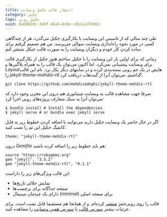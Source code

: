 ```yaml
---
title: انتشار قالب جکیلِ وبسایت
category: جکیل
tags: جکیل روبی
uuid: 8a6802dc-3e8f-4ba4-8c0e-c4b1a1d70db1
---
```

طی چند سالی که از تاسیس این وبسایت با بکارگیری جکیل می‌گذرد، هر از چندگاهی کسی در مورد نحوه راه‌اندازی وبسایت سوالی می‌پرسد. من هم تصمیم گرفتم برای ساده کردن کار خودم و دیگران وبسایت را به صورت قالب جیکل منتشر کنم.

زمانی که برای اولین بار این وبسایت را با جکیل ساختم هنوز جکیل از بکارگیری قالب برای وبسایت پیشیبانی نمی‌کرد. اما اکنون می‌توان یک قالب را به همراه پلاگین‌ها و *Layout*هایش در یک جم روبی بسته‌بندی کرده و در سایتهای دیگر بکار برد. نام این قالب را *jekyll-theme-mehdix-rtl* گذاشتم. می‌توان آنرا از گیت‌هاب دریافت کرد:

    git clone https://github.com/mehdisadeghi/jekyll-theme-mehdix-rtl

صرفا جهت مشاهده قالب یه وبسایت مینیاتوری هم درون این مخزن وجود دارد که می‌توان آنرا به سبک متعارف پروژه‌های روبی اجرا کرد:

    $ bundle install # Install the dependencies
    $ jekyll serve # or bundle exec jekyll serve

اگر در حال حاضر یک وبسایت جکیل دارید می‌توانید با اضافه کردن خطوط زیر به فایل کانفیگ جکیل این تم را نصب کنید:

    theme: "jekyll-theme-mehdix-rtl"

درون *Gemfile* هم باید خطوط زیر را اضافه کرده باشید:

    source "https://rubygems.org"
    gem "jekyll", "3.5.2"
    gem "jekyll-theme-mehdix-rtl", "0.1.1"

این قالب ویژگی‌های زیر را داراست:

- نمایش جلالی تاریخ‌ها
- صفحه جداگانه برای برچسب‌ها
- دارای یک چیدمان مینیمال (*minimal*) برای صفحه اصلی

قالب را روی روبی‌جمز ‏[منتشر][جم] کرده‌ام. و از همانجا هم مستقیما قابل نصب است. برای جزئیات بیشتر ‏[سورس قالب][قالب] یا [سورس همین وبسایت][مهدیکس] را مشاهده کنید.

[مهدیکس]: http://github.com/mehdisadeghi/mehdix.ir
[قالب]: http://github.com/mehdisadeghi/jekyll-theme-mehdix-rtl
[جم]: https://rubygems.org/gems/jekyll-theme-mehdix-rtl
